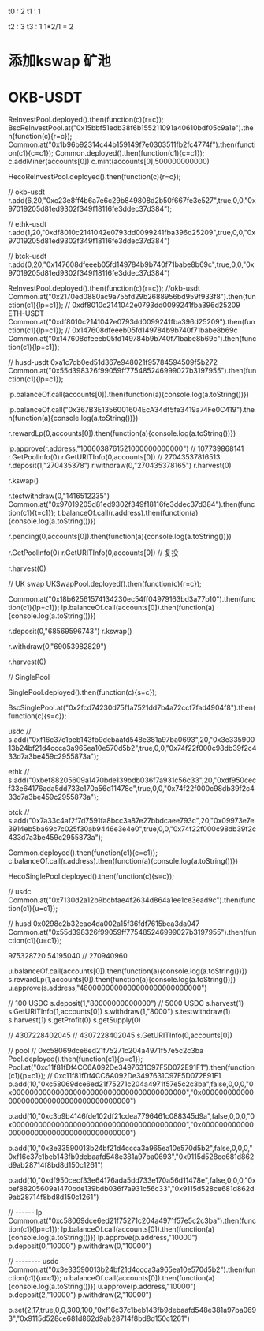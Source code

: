 t0 : 2 
t1 : 1

t2 : 3
t3 : 1
1*2/1 = 2


# 添加kswap 矿池
# OKB-USDT
ReInvestPool.deployed().then(function(c){r=c});
BscReInvestPool.at("0x15bbf51edb38f6b155211091a40610bdf05c9a1e").then(function(c){r=c});
Common.at("0x1b96b92314c44b159149f7e0303511fb2fc4774f").then(function(c1){c=c1});
Common.deployed().then(function(c1){c=c1});
c.addMiner(accounts[0])
c.mint(accounts[0],500000000000)

HecoReInvestPool.deployed().then(function(c){r=c});

// okb-usdt
r.add(6,20,"0xc23e8ff4b6a7e6c29b849808d2b50f667fe3e527",true,0,0,"0x97019205d81ed9302f349f18116fe3ddec37d384");

// ethk-usdt
r.add(1,20,"0xdf8010c2141042e0793dd0099241fba396d25209",true,0,0,"0x97019205d81ed9302f349f18116fe3ddec37d384")


// btck-usdt
r.add(0,20,"0x147608dfeeeb05fd149784b9b740f71babe8b69c",true,0,0,"0x97019205d81ed9302f349f18116fe3ddec37d384")

ReInvestPool.deployed().then(function(c){r=c});
//okb-usdt
Common.at("0x2170ed0880ac9a755fd29b2688956bd959f933f8").then(function(c1){lp=c1});
// 0xdf8010c2141042e0793dd0099241fba396d25209 ETH-USDT
Common.at("0xdf8010c2141042e0793dd0099241fba396d25209").then(function(c1){lp=c1});
// 0x147608dfeeeb05fd149784b9b740f71babe8b69c
Common.at("0x147608dfeeeb05fd149784b9b740f71babe8b69c").then(function(c1){lp=c1});

// husd-usdt 0xa1c7db0ed51d367e948021f95784594509f5b272
Common.at("0x55d398326f99059ff775485246999027b3197955").then(function(c1){lp=c1});

lp.balanceOf.call(accounts[0]).then(function(a){console.log(a.toString())})

lp.balanceOf.call("0x367B3E1356001604EcA34df5fe3419a74Fe0C419").then(function(a){console.log(a.toString())})

r.rewardLp(0,accounts[0]).then(function(a){console.log(a.toString())})

lp.approve(r.address,"1006038761521000000000000")
// 107739868141
r.GetPoolInfo(0)
r.GetURITInfo(0,accounts[0])
// 27043537816513
r.deposit(1,"270435378")
r.withdraw(0,"270435378165")
r.harvest(0)

r.kswap()

r.testwithdraw(0,"1416512235")
Common.at("0x97019205d81ed9302f349f18116fe3ddec37d384").then(function(c1){t=c1});
t.balanceOf.call(r.address).then(function(a){console.log(a.toString())})

r.pending(0,accounts[0]).then(function(a){console.log(a.toString())})

r.GetPoolInfo(0)
r.GetURITInfo(0,accounts[0])
// 复投

r.harvest(0)



// UK swap
UKSwapPool.deployed().then(function(c){r=c});

Common.at("0x18b62561574134230ec54ff04979163bd3a77b10").then(function(c1){lp=c1});
lp.balanceOf.call(accounts[0]).then(function(a){console.log(a.toString())})

r.deposit(0,"68569596743")
r.kswap()

r.withdraw(0,"69053982829")

r.harvest(0)


// SinglePool

SinglePool.deployed().then(function(c){s=c});


BscSinglePool.at("0x2fcd74230d75f1a7521dd7b4a72ccf7fad4904f8").then(function(c){s=c});

usdc
// s.add("0xf16c37c1beb143fb9debaafd548e381a97ba0693",20,"0x3e33590013b24bf21d4ccca3a965ea10e570d5b2",true,0,0,"0x74f22f000c98db39f2c433d7a3be459c2955873a");


ethk
// s.add("0xbef88205609a1470bde139bdb036f7a931c56c33",20,"0xdf950cecf33e64176ada5dd733e170a56d11478e",true,0,0,"0x74f22f000c98db39f2c433d7a3be459c2955873a");


btck
// s.add("0x7a33c4af2f7d7591fa8bcc3a87e27bbdcaee793c",20,"0x09973e7e3914eb5ba69c7c025f30ab9446e3e4e0",true,0,0,"0x74f22f000c98db39f2c433d7a3be459c2955873a");

Common.deployed().then(function(c1){c=c1});
c.balanceOf.call(r.address).then(function(a){console.log(a.toString())})

HecoSinglePool.deployed().then(function(c){s=c});

// usdc
Common.at("0x7130d2a12b9bcbfae4f2634d864a1ee1ce3ead9c").then(function(c1){u=c1});


// husd 0x0298c2b32eae4da002a15f36fdf7615bea3da047
Common.at("0x55d398326f99059ff775485246999027b3197955").then(function(c1){u=c1});

975328720
54195040
// 270940960

u.balanceOf.call(accounts[0]).then(function(a){console.log(a.toString())})
s.rewardLp(1,accounts[0]).then(function(a){console.log(a.toString())})
u.approve(s.address,"4800000000000000000000000000")

// 100 USDC
s.deposit(1,"80000000000000") 
// 5000 USDC
s.harvest(1)
s.GetURITInfo(1,accounts[0])
s.withdraw(1,"8000")
s.testwithdraw(1)
s.harvest(1)
s.getProfit(0)
s.getSupply(0)

// 4307228402045
// 4307228402045
s.GetURITInfo(0,accounts[0])



// pool
// 0xc58069dce6ed21f75271c204a4971f57e5c2c3ba
Pool.deployed().then(function(c1){p=c1});
Pool.at("0xc11f81fDf4CC6A092De3497631C97F5D072E91F1").then(function(c1){p=c1});
// 0xc11f81fDf4CC6A092De3497631C97F5D072E91F1
p.add(10,"0xc58069dce6ed21f75271c204a4971f57e5c2c3ba",false,0,0,0,"0x0000000000000000000000000000000000000000","0x0000000000000000000000000000000000000000")

p.add(10,"0xc3b9b4146fde102df21cdea7796461c088345d9a",false,0,0,0,"0x0000000000000000000000000000000000000000","0x0000000000000000000000000000000000000000")


p.add(10,"0x3e33590013b24bf21d4ccca3a965ea10e570d5b2",false,0,0,0,"0xf16c37c1beb143fb9debaafd548e381a97ba0693","0x9115d528ce681d862d9ab28714f8bd8d150c1261")

p.add(10,"0xdf950cecf33e64176ada5dd733e170a56d11478e",false,0,0,0,"0xbef88205609a1470bde139bdb036f7a931c56c33","0x9115d528ce681d862d9ab28714f8bd8d150c1261")


// ------ lp
Common.at("0xc58069dce6ed21f75271c204a4971f57e5c2c3ba").then(function(c1){lp=c1});
lp.balanceOf.call(accounts[0]).then(function(a){console.log(a.toString())})
lp.approve(p.address,"10000")
p.deposit(0,"10000")
p.withdraw(0,"10000")

// -------- usdc
Common.at("0x3e33590013b24bf21d4ccca3a965ea10e570d5b2").then(function(c1){u=c1});
u.balanceOf.call(accounts[0]).then(function(a){console.log(a.toString())})
u.approve(p.address,"10000")
p.deposit(2,"10000")
p.withdraw(2,"10000")



p.set(2,17,true,0,0,300,100,"0xf16c37c1beb143fb9debaafd548e381a97ba0693","0x9115d528ce681d862d9ab28714f8bd8d150c1261")
